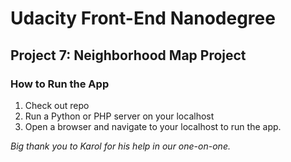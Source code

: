 # Udacity Front-End Nanodegree

## Project 7: Neighborhood Map Project

### How to Run the App
1. Check out repo
1. Run a Python or PHP server on your localhost
1. Open a browser and navigate to your localhost to run the app.

*Big thank you to Karol for his help in our one-on-one.*
